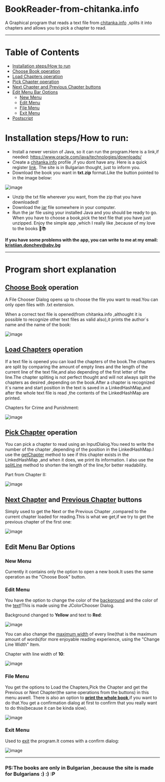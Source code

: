 # BookReader-from-chitanka.info

A Graphical program that reads a text file from <a href="https://chitanka.info/" target="_blank" >chitanka.info</a> ,splits it into chapters and allows you to pick a chapter to read.

---
# Table of Contents

* [Installation steps/How to run](https://github.com/Cavani99/BookReader-from-chitanka.info?tab=readme-ov-file#installation-stepshow-to-run)
* [Choose Book operation](https://github.com/Cavani99/BookReader-from-chitanka.info?tab=readme-ov-file#choose-book-operation)
* [Load Chapters operation ](https://github.com/Cavani99/BookReader-from-chitanka.info?tab=readme-ov-file#load-chapters-operation)
* [Pick Chapter operation](https://github.com/Cavani99/BookReader-from-chitanka.info?tab=readme-ov-file#pick-chapter-operation)
* [Next Chapter and Previous Chapter buttons](https://github.com/Cavani99/BookReader-from-chitanka.info?tab=readme-ov-file#next-chapter-and-previous-chapter-buttons)
* [Edit Menu Bar Options](https://github.com/Cavani99/BookReader-from-chitanka.info?tab=readme-ov-file#edit-menu-bar-options)
    - [New Menu](https://github.com/Cavani99/BookReader-from-chitanka.info?tab=readme-ov-file#new-menu)
    - [Edit Menu](https://github.com/Cavani99/BookReader-from-chitanka.info?tab=readme-ov-file#edit-menu)
    - [File Menu](https://github.com/Cavani99/BookReader-from-chitanka.info?tab=readme-ov-file#file-menu)
    - [Exit Menu](https://github.com/Cavani99/BookReader-from-chitanka.info?tab=readme-ov-file#exit-menu)
* [Postscript](https://github.com/Cavani99/BookReader-from-chitanka.info?tab=readme-ov-file#psthe-books-are-only-in-bulgarian-because-the-site-is-made-for-bulgarians---p)
     
# Installation steps/How to run:

* Install a newer version of Java, so it can run the program.Here is a link,if needed: <a href="https://www.oracle.com/java/technologies/downloads/" target="_blank" >https://www.oracle.com/java/technologies/downloads/</a>
* Create a <a href="https://chitanka.info/" target="_blank" >chitanka.info</a> profile ,if you dont have any. Here is a quick register <a href="https://chitanka.info/register" target="_blank" >link</a>. The site is in Bulgarian thought, just to inform you.
* Download the book you want in **txt.zip** format.Like the button pointed to in the image below: 

![image](https://github.com/Cavani99/BookReader-from-chitanka.info/assets/75423586/72fed7b0-b6f6-4398-ab63-89ae09c8bfd7)

* Unzip the txt file wherever you want, from the zip that you have downloaded!
* Download the <a href="https://github.com/Cavani99/BookReader-from-chitanka.info/tree/main/out/artifacts/BookReader_from_chitanka_info_jar" target="_blank" >jar</a> file somewhere in your computer.
* Run the jar file using your installed Java and you should be ready to go. When you have to choose a book,pick the text file that you have just unzipped. Enjoy the simple app ,which I really like ,because of my love to the books 💝📚

**If you have some problems with the app, you can write to me at my email: kristiian.donchev@abv.bg**

--- 
# Program short explanation

## [Choose Book](https://github.com/Cavani99/BookReader-from-chitanka.info/blob/main/Main.java#L68) operation

A File Chooser Dialog opens up to choose the file you want to read.You can only open files with .txt extension.

When a correct text file is opened(from chitanka.info ,althought it is possible to recognize other text files as valid also),it prints the 
author`s name and the name of the book:

![image](https://github.com/Cavani99/BookReader-from-chitanka.info/assets/75423586/5e7cdd28-96c4-4c82-90b2-106f9ac3fde1)




## [Load Chapters](https://github.com/Cavani99/BookReader-from-chitanka.info/blob/main/Main.java#L124) operation

If a text file is opened you can load the chapters of the book.The chapters are split by comparing the amount of empty lines and the length of the current line of the text file,and also depending of the first letter of the line.The chapter spliting is not perfect thought and will not always split the chapters as desired ,depending on the book.After a chapter is recognized it`s name and start position in the text is saved in a LinkedHashMap,and after the whole text file is read ,the contents of the LinkedHashMap are printed.


Chapters for Crime and Punishment:

![image](https://github.com/Cavani99/BookReader-from-chitanka.info/assets/75423586/55be3841-b2a2-42a6-a790-8f83fa02003a)





## [Pick Chapter](https://github.com/Cavani99/BookReader-from-chitanka.info/blob/main/Main.java#L232) operation 

You can pick a chapter to read using an InputDialog.You need to write the number of the chapter ,depending of the position in the LinkedHashMap.I use the [getChapter](https://github.com/Cavani99/BookReader-from-chitanka.info/blob/main/Main.java#L424) method to see if this chapter exists in the LinkedHashMap ,and when it does, we print its information.
I also use the [splitLine](https://github.com/Cavani99/BookReader-from-chitanka.info/blob/main/Main.java#L269) method to shorten the length of the line,for better readability.

Part from Chapter II:

![image](https://github.com/Cavani99/BookReader-from-chitanka.info/assets/75423586/30dfa640-86a8-4a2b-8b1b-c9eda96dd120)

## [Next Chapter](https://github.com/Cavani99/BookReader-from-chitanka.info/blob/main/Main.java#L241) and [Previous Chapter](https://github.com/Cavani99/BookReader-from-chitanka.info/blob/main/Main.java#L250) buttons

Simply used to get the Next or the Previous Chapter ,compared to the current chapter loaded for reading.This is what we get,if we try to get the previous chapter of the first one: 

![image](https://github.com/Cavani99/BookReader-from-chitanka.info/assets/75423586/9695aed1-0646-4c9d-b1db-9e4f4e3e0509)




## Edit Menu Bar Options

### New Menu

Currently it contains only the option to open a new book.It uses the same operation as the "Choose Book" button.

### Edit Menu

You have the option to change the color of the [background](https://github.com/Cavani99/BookReader-from-chitanka.info/blob/main/Main.java#L293) and the color of the [text](https://github.com/Cavani99/BookReader-from-chitanka.info/blob/main/Main.java#L300)!This is made using the JColorChooser Dialog.

Background changed to **Yellow** and text to **Red**:

![image](https://github.com/Cavani99/BookReader-from-chitanka.info/assets/75423586/56c08ec9-8ca9-4355-a2e3-ed2afc027aaf)


You can also change the [maximum width](https://github.com/Cavani99/BookReader-from-chitanka.info/blob/main/Main.java#L352) of every line(that is the maximum amount of words)for more enjoyable reading experience, using the "Change Line Width" Item.

Chapter with line width of **10**:

![image](https://github.com/Cavani99/BookReader-from-chitanka.info/assets/75423586/c0f4d6f3-919a-4826-9009-c4c6ad840f18)

### File Menu

You get the options to Load the Chapters,Pick the Chapter and get the Previous or Next Chapter(the same operations from the buttons) in this menu aswell.
There is also an option to **[print the whole book](https://github.com/Cavani99/BookReader-from-chitanka.info/blob/main/Main.java#L316)**,if you want to do that.You get a confirmation dialog at first to confirm that you really want to do this(because it can be kinda slow).

![image](https://github.com/Cavani99/BookReader-from-chitanka.info/assets/75423586/2a297cff-f21d-44f6-b83e-48f9dd3af68c)

### Exit Menu 

Used to [exit](https://github.com/Cavani99/BookReader-from-chitanka.info/blob/main/Main.java#L307) the program.It comes with a confirm dialog:

![image](https://github.com/Cavani99/BookReader-from-chitanka.info/assets/75423586/e1c58ce9-0b72-45e5-8580-710e244ddf88)

---


### PS:The books are only in Bulgarian ,because the site is made for Bulgarians :) :) :P



